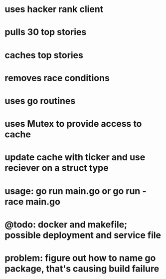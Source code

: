# uses hacker rank client
# pulls 30 top stories
# caches top stories
# removes race conditions
# uses go routines
# uses Mutex to provide access to cache
# update cache with ticker and use reciever on a struct type 
# usage: go run main.go or go run -race main.go  
# @todo: docker and makefile; possible deployment and service file
# problem: figure out how to name go package, that's causing build failure
